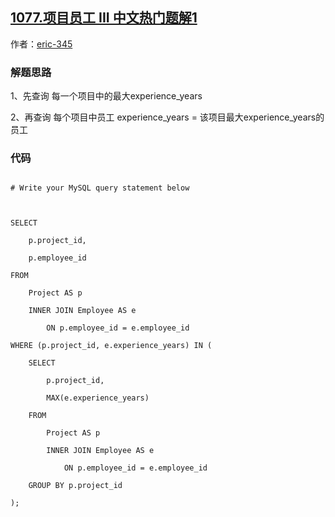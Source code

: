 ## [1077.项目员工 III 中文热门题解1](https://leetcode.cn/problems/project-employees-iii/solutions/100000/1077-xiang-mu-yuan-gong-iii-by-eric-345)

作者：[eric-345](https://leetcode.cn/u/eric-345)
### 解题思路
 1、先查询 每一个项目中的最大experience_years

 2、再查询 每个项目中员工 experience_years = 该项目最大experience_years的员工


### 代码

```mysql
# Write your MySQL query statement below

SELECT
	p.project_id,
	p.employee_id
FROM
	Project AS p
	INNER JOIN Employee AS e
		ON p.employee_id = e.employee_id
WHERE (p.project_id, e.experience_years) IN (
	SELECT
		p.project_id,
		MAX(e.experience_years)
	FROM
		Project AS p
		INNER JOIN Employee AS e
			ON p.employee_id = e.employee_id
	GROUP BY p.project_id
);

```